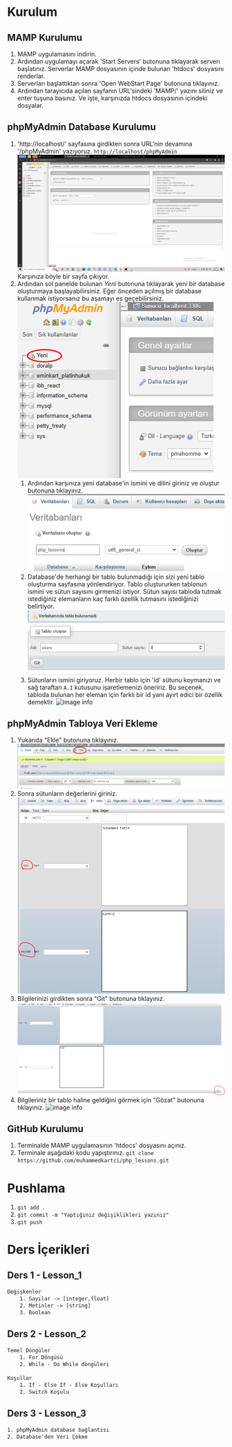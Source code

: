 # Kurulum 

## MAMP Kurulumu

1. MAMP uygulamasını indirin.
2. Ardından uygulamayı açarak 'Start Servers' butonuna tıklayarak serverı başlatınız.
Serverlar MAMP dosyasının içinde bulunan 'htdocs' dosyasını renderlar.
3. Serverları başlattıktan sonra 'Open WebStart Page' butonuna tıklayınız.
4. Ardından tarayıcıda açılan sayfanın URL'sindeki 'MAMP/' yazını siliniz ve enter tuşuna basınız. Ve işte, karşınızda htdocs dosyasının içindeki dosyalar.

## phpMyAdmin Database Kurulumu

1. 'http://localhost/' sayfasına girdikten sonra URL'nin devamına '/phpMyAdmin' yazıyoruz.
    `http://localhost/phpMyAdmin`
    ![image info](assets\images\phpMyAdmin-anasayfa.PNG)
    Karşınıza böyle bir sayfa çıkıyor.
2. Ardından sol panelde bulunan *Yeni* butonuna tıklayarak yeni bir database oluşturmaya başlayabilirsiniz. Eğer önceden açılmış bir database kullanmak istiyorsanız bu aşamayı es geçebilirsiniz.
    ![image info](assets\images\phpMyAdmin-yeni-buton.png)
    1. Ardından karşınıza yeni database'in ismini ve dilini giriniz ve oluştur butonuna tıklayınız.
        ![image info](assets\images\phpMyAdmin-yeni-database.PNG)
    2. Database'de herhangi bir tablo bulunmadığı için sizi yeni tablo oluşturma sayfasına yönlendiriyor. Tablo oluştururken tablonun ismini ve sütun sayısını girmenizi istiyor. Sütun sayısı tabloda tutmak istediğiniz elemanların kaç farklı özellik tutmasını istediğinizi belirtiyor.
        ![image info](assets\images\phpMyAdmin-yeni-tablo.PNG)
    3. Sütunların ismini giriyoruz. Herbir tablo için 'id' sütunu koymanızı ve sağ taraftan `A.I` kutusunu işaretlemenizi öneririz. Bu seçenek, tabloda bulunan her eleman için farklı bir id yani ayırt edici bir özellik demektir.
        ![image info](assets\images\phpMyAdmin-yeni-tablo-sütun.PNG)

## phpMyAdmin Tabloya Veri Ekleme

 1. Yukarıda "Ekle" butonuna tıklayınız.
    ![image info](assets\images\phpMyAdmin-ekle-butonu.png)
 2. Sonra sütunların değerlerini giriniz.
    ![image info](assets\images\phpMyAdmin-ekle-butonu-bilgi-kısmı.PNG)
 3. Bilgilerinizi girdikten sonra "Git" butonuna tıklayınız.
     ![image info](assets\images\git-butonu.PNG)
 4. Bilgileriniz bir tablo haline geldiğini görmek için "Gözat" butonuna tıklayınız.
    ![image info](assets\images\gözat-butonu.PNG)

## GitHub Kurulumu
1. Terminalde MAMP uygulamasının 'htdocs' dosyasını açınız.
2. Terminale aşağıdaki kodu yapıştırınız.
`git clone https://github.com/muhammedkartci/php_lessons.git`

# Pushlama

1. `git add .`
2. `git commit -m "Yaptığınız değişiklikleri yazınız"`
3. `git push` 

# Ders İçerikleri

## Ders 1 - Lesson_1
    Değişkenler
        1. Sayılar -> [integer,float]
        2. Metinler -> [string]
        3. Boolean
## Ders 2 - Lesson_2
    Temel Döngüler
        1. For Döngüsü
        2. While - Do While döngüleri 
    
    Koşullar
        1. If - Else If - Else Koşulları 
        2. Switch Koşulu

## Ders 3 - Lesson_3
    1. phpMyAdmin database bağlantısı
    2. Database'den Veri Çekme
    